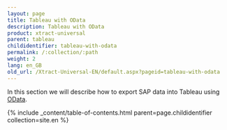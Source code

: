 ```yaml
---
layout: page
title: Tableau with OData
description: Tableau with OData
product: xtract-universal
parent: tableau
childidentifier: tableau-with-odata
permalink: /:collection/:path
weight: 2
lang: en_GB
old_url: /Xtract-Universal-EN/default.aspx?pageid=tableau-with-odata
---
```


In this section we will describe how to export SAP data into Tableau using [OData](../odata). 

{% include _content/table-of-contents.html parent=page.childidentifier collection=site.en %}
